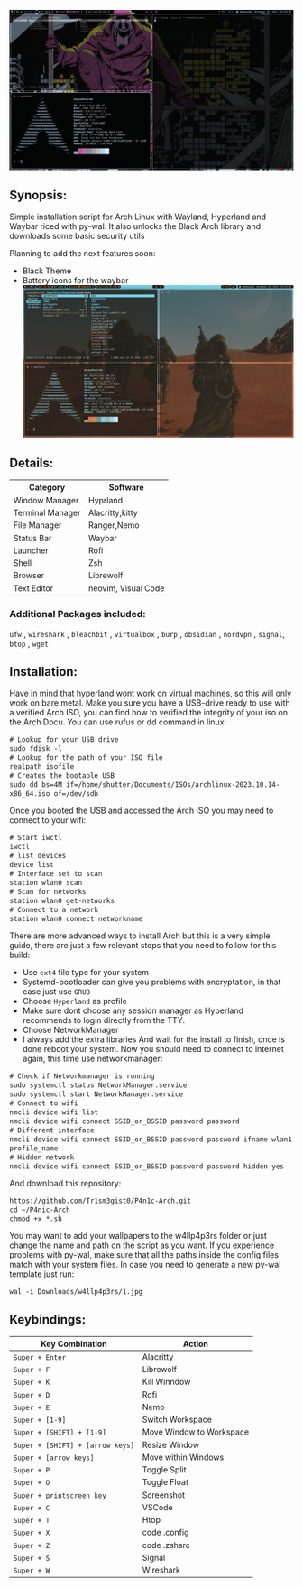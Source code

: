 ![Screenshot](screenshot.png)

## Synopsis:
Simple installation script for Arch Linux with Wayland, Hyperland and Waybar riced with py-wal.
It also unlocks the Black Arch library and downloads some basic security utils

Planning to add the next features soon:
- Black Theme
- Battery icons for the waybar
![Screenshot](screenshot1.png)

## Details:

| Category               | Software               
|------------------------|------------------------|
| Window Manager         | Hyprland               |
| Terminal Manager       | Alacritty,kitty        |
| File Manager           | Ranger,Nemo            |
| Status Bar             | Waybar                 |
| Launcher               | Rofi                   |
| Shell                  | Zsh                    |
| Browser                | Librewolf              |
| Text Editor            | neovim, Visual Code    |

### Additional Packages included:

`ufw` , `wireshark` , `bleachbit` , `virtualbox` , `burp` , `obsidian` , `nordvpn` , `signal`, `btop` , `wget`   

## Installation:

Have in mind that hyperland wont work on virtual machines, so this will only work on bare metal. 
Make you sure you have a USB-drive ready to use with a verified Arch ISO, you can find how to verified the integrity of your iso on the Arch Docu.
You can use rufus or dd command in linux:
```
# Lookup for your USB drive
sudo fdisk -l
# Lookup for the path of your ISO file
realpath isofile
# Creates the bootable USB
sudo dd bs=4M if=/home/shutter/Documents/ISOs/archlinux-2023.10.14-x86_64.iso of=/dev/sdb
```
Once you booted the USB and accessed the Arch ISO you may need to connect to your wifi:
```
# Start iwctl
iwctl
# list devices
device list
# Interface set to scan
station wlan0 scan
# Scan for networks
station wlan0 get-networks
# Connect to a network
station wlan0 connect networkname
```
There are more advanced ways to install Arch but this is a very simple guide, there are just a few relevant steps that you need to follow for this build:
- Use `ext4` file type for your system
- Systemd-bootloader can give you problems with encryptation, in that case just use `GRUB`
- Choose `Hyperland` as profile
- Make sure dont choose any session manager as Hyperland recommends to login directly from the TTY.
- Choose NetworkManager
- I always add the extra libraries
And wait for the install to finish, once is done reboot your system.
Now you should need to connect to internet again, this time use networkmanager:
```
# Check if Networkmanager is running
sudo systemctl status NetworkManager.service
sudo systemctl start NetworkManager.service
# Connect to wifi
nmcli device wifi list
nmcli device wifi connect SSID_or_BSSID password password
# Different interface
nmcli device wifi connect SSID_or_BSSID password password ifname wlan1 profile_name
# Hidden network
nmcli device wifi connect SSID_or_BSSID password password hidden yes
```
And download this repository:

```
https://github.com/Tr1sm3gist0/P4n1c-Arch.git
cd ~/P4nic-Arch
chmod +x *.sh
```
You may want to add your wallpapers to the w4llp4p3rs folder or just change the name and path on the script as you want.
If you experience problems with py-wal, make sure that all the paths inside the config files match with your system files.
In case you need to generate a new py-wal template just run:
```
wal -i Downloads/w4llp4p3rs/1.jpg
```
## Keybindings:

| Key Combination                      | Action                  |
|--------------------------------------|-------------------------|
| `Super + Enter`                      | Alacritty               |
| `Super + F`                          | Librewolf               |
| `Super + K`                          | Kill Winndow            |
| `Super + D`                          | Rofi                    |
| `Super + E`                          | Nemo                    |
| `Super + [1-9]`                      | Switch Workspace        |
| `Super + [SHIFT] + [1-9]`            | Move Window to Workspace|
| `Super + [SHIFT] + [arrow keys]`     | Resize Window           |
| `Super + [arrow keys]`               | Move within Windows     |
| `Super + P`                          | Toggle Split            |
| `Super + O`                          | Toggle Float            |
| `Super + printscreen key`            | Screenshot              |
| `Super + C`                          | VSCode                  |
| `Super + T`                          | Htop                    |
| `Super + X`                          | code .config            |
| `Super + Z`                          | code .zshsrc            |
| `Super + S`                          | Signal                  |
| `Super + W`                          | Wireshark               |






